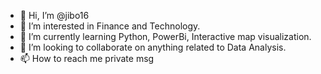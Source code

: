 - 👋 Hi, I’m @jibo16
- 👀 I’m interested in Finance and Technology.
- 🌱 I’m currently learning Python, PowerBi, Interactive map visualization.
- 💞️ I’m looking to collaborate on anything related to Data Analysis.
- 📫 How to reach me private msg

<!---
jibo16/jibo16 is a ✨ special ✨ repository because its `README.md` (this file) appears on your GitHub profile.
You can click the Preview link to take a look at your changes.
--->
